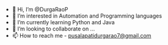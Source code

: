 - 👋 Hi, I’m @DurgaRaoP
- 👀 I’m interested in Automation and Programming languages
- 🌱 I’m currently learning Python and Java
- 💞️ I’m looking to collaborate on ... 
- 📫 How to reach me -  pusalapatidurgarao7@gmail.com

<!---
DurgaRaoP/DurgaRaoP is a ✨ special ✨ repository because its `README.md` (this file) appears on your GitHub profile.
You can click the Preview link to take a look at your changes.
--->
